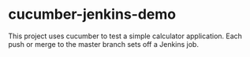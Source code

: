 # cucumber-jenkins-demo
This project uses cucumber to test a simple calculator application. Each push or merge to the master branch sets off a Jenkins job. 
